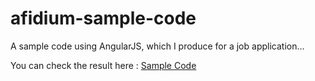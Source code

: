 # afidium-sample-code
A sample code using AngularJS, which I produce for a job application...

You can check the result here : [Sample Code](http://afidium.mbelisaire.com/)
